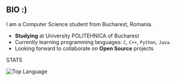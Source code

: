 


## BIO :)
I am a Computer Science student from Bucharest, Romania.

- **Studying** at University POLITEHNICA of Bucharest
- Currently learning programming languages: `C`, `C++`, `Python`, `Java`.
- Looking forward to collaborate on **Open Source** projects

STATS

<p>
    <img alt = "Top Language" src="https://github-readme-stats.vercel.app/api/top-langs/?username=lakalex&hide=html,&hide_border=true&title_color=5391FE&text_color=555"
</p>
